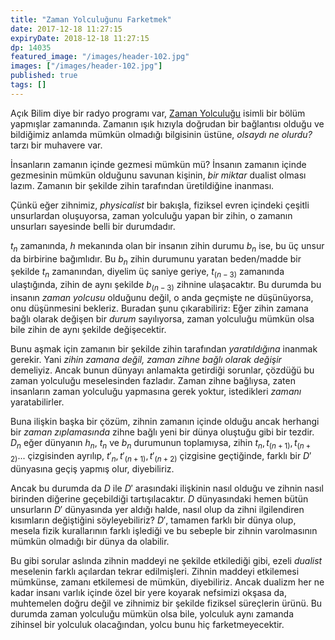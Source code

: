 ```yaml
---
title: "Zaman Yolculuğunu Farketmek"
date: 2017-12-18 11:27:15
expiryDate: 2018-12-18 11:27:15
dp: 14035
featured_image: "/images/header-102.jpg"
images: ["/images/header-102.jpg"]
published: true
tags: []
---
```




Açık Bilim diye bir radyo programı var, [Zaman
Yolculuğu](https://t.co/sCVcPeyBak) isimli bir bölüm yapmışlar zamanında.
Zamanın ışık hızıyla doğrudan bir bağlantısı olduğu ve bildiğimiz anlamda mümkün
olmadığı bilgisinin üstüne, *olsaydı ne olurdu?* tarzı bir muhavere var. 

İnsanların zamanın içinde gezmesi mümkün mü? İnsanın zamanın içinde gezmesinin
mümkün olduğunu savunan kişinin, *bir miktar* dualist olması lazım. Zamanın bir
şekilde zihin tarafından üretildiğine inanması.

Çünkü eğer zihnimiz, *physicalist* bir bakışla, fiziksel evren içindeki çeşitli
unsurlardan oluşuyorsa, zaman yolculuğu yapan bir zihin, o zamanın unsurları
sayesinde belli bir durumdadır. 

$t_n$ zamanında, $h$ mekanında olan bir insanın zihin durumu $b_n$ ise, bu üç
unsur da birbirine bağımlıdır. Bu $b_n$ zihin durumunu yaratan beden/madde bir
şekilde $t_n$ zamanından, diyelim üç saniye geriye, $t_{(n-3)}$ zamanında
ulaştığında, zihin de aynı şekilde $b_{(n-3)}$ zihnine ulaşacaktır. Bu durumda bu
insanın *zaman yolcusu* olduğunu değil, o anda geçmişte ne düşünüyorsa, onu
düşünmesini bekleriz. Buradan şunu çıkarabiliriz: Eğer zihin zamana bağlı olarak
değişen bir *durum* sayılıyorsa, zaman yolculuğu mümkün olsa bile zihin de aynı
şekilde değişecektir. 

Bunu aşmak için zamanın bir şekilde zihin tarafından *yaratıldığına* inanmak
gerekir. Yani *zihin zamana değil, zaman zihne bağlı olarak değişir* demeliyiz.
Ancak bunun dünyayı anlamakta getirdiği sorunlar, çözdüğü bu zaman yolculuğu
meselesinden fazladır. Zaman zihne bağlıysa, zaten insanların zaman yolculuğu
yapmasına gerek yoktur, istedikleri *zamanı* yaratabilirler. 

Buna ilişkin başka bir çözüm, zihnin zamanın içinde olduğu ancak herhangi bir
*zaman zıplamasında* zihne bağlı yeni bir dünya oluştuğu gibi bir tezdir. $D_n$
eğer dünyanın $h_n$, $t_n$ ve $b_n$ durumunun toplamıysa, zihin $t_n, t_{(n+1)},
t_{(n+2)}...$ çizgisinden ayrılıp, $t'_n, t'_{(n+1)}, t'_{(n+2)}$ çizgisine
geçtiğinde, farklı bir $D'$ dünyasına geçiş yapmış olur, diyebiliriz. 

Ancak bu durumda da $D$ ile $D'$ arasındaki ilişkinin nasıl olduğu ve zihnin
nasıl birinden diğerine geçebildiği tartışılacaktır. $D$ dünyasındaki hemen
bütün unsurların $D'$ dünyasında yer aldığı halde, nasıl olup da zihni
ilgilendiren kısımların değiştiğini söyleyebiliriz? $D'$, tamamen farklı bir
dünya olup, mesela fizik kurallarının farklı işlediği ve bu sebeple bir zihnin
varolmasının mümkün olmadığı bir dünya da olabilir. 

Bu gibi sorular aslında zihnin maddeyi ne şekilde etkilediği gibi, ezeli
*dualist* meselenin farklı açılardan tekrar edilmişleri. Zihnin maddeyi
etkilemesi mümkünse, zamanı etkilemesi de mümkün, diyebiliriz. Ancak dualizm her
ne kadar insanı varlık içinde özel bir yere koyarak nefsimizi okşasa da,
muhtemelen doğru değil ve zihnimiz bir şekilde fiziksel süreçlerin ürünü. Bu
durumda zaman yolculuğu mümkün olsa bile, yolculuk aynı zamanda zihinsel bir
yolculuk olacağından, yolcu bunu hiç farketmeyecektir. 





